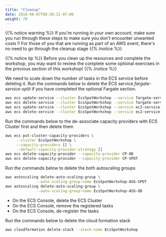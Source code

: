 ```yaml
---
title: "Cleanup"
date: 2018-08-07T08:30:11-07:00
weight: 70
---
```


{{% notice warning %}}
If you're running in your own account, make sure you run through these steps to make sure you don't encounter unwanted costs !!
For those of you that are running as part of an AWS event, there's no need to go through the cleanup stage
{{% /notice %}}

{{% notice tip %}}
Before you clean up the resources and complete the workshop, you may want to review the complete some optional exercises in the previous section of this workshop!
{{% /notice %}}

We need to scale down the number of tasks in the ECS service before deleting it. Run the commands below to delete the ECS service *fargate-service-split* if you have completed the optional Fargate section.

```bash
aws ecs update-service --cluster EcsSpotWorkshop --service fargate-service-split --desired-count 0
aws ecs delete-service --cluster EcsSpotWorkshop --service fargate-service-split
aws ecs update-service --cluster EcsSpotWorkshop --service ec2-service-split --desired-count 0
aws ecs delete-service --cluster EcsSpotWorkshop --service ec2-service-split 

```

Run the commands below to the de-associate capacity providers with ECS Cluster first and then delete them

```bash
aws ecs put-cluster-capacity-providers \
     --cluster EcsSpotWorkshop \
     --capacity-providers [] \
     --default-capacity-provider-strategy []
aws ecs delete-capacity-provider --capacity-provider CP-OD
aws ecs delete-capacity-provider --capacity-provider CP-SPOT 

```

Run the commands below to delete the both autoscaling groups

```bash
aws autoscaling delete-auto-scaling-group \
              --auto-scaling-group-name EcsSpotWorkshop-ASG-SPOT
aws autoscaling delete-auto-scaling-group \
              --auto-scaling-group-name EcsSpotWorkshop-ASG-OD  
```

* On the ECS Console, delete the ECS Cluster
* On the ECS Console, remove the registered tasks
* On the ECS Console, de-register the tasks

Run the commands below to delete the cloud formation stack

```bash
aws cloudformation delete-stack --stack-name EcsSpotWorkshop  
```
